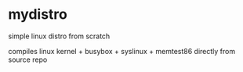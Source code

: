 # mydistro
simple linux distro from scratch

compiles linux kernel + busybox + syslinux + memtest86 directly from source repo
